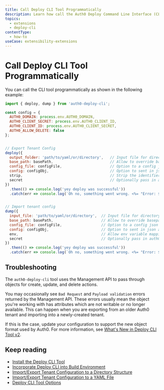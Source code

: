 ```yaml
---
title: Call Deploy CLI Tool Programmatically
description: Learn how call the Auth0 Deploy Command Line Interface (CLI) programmatically.
topics:
  - extensions
  - deploy-cli
contentType:
  - how-to
useCase: extensibility-extensions
---
```

# Call Deploy CLI Tool Programmatically

You can call the CLI tool programmatically as shown in the following example: 

```js
import { deploy, dump } from 'auth0-deploy-cli';

const config = {
  AUTH0_DOMAIN: process.env.AUTH0_DOMAIN,
  AUTH0_CLIENT_SECRET: process.env.AUTH0_CLIENT_ID,
  AUTH0_CLIENT_ID: process.env.AUTH0_CLIENT_SECRET,
  AUTH0_ALLOW_DELETE: false
};


// Export Tenant Config
deploy({
  output_folder: 'path/to/yaml/or/directory',   // Input file for directory, change to .yaml for YAML
  base_path: basePath,                          // Allow to override basepath, if not take from input_file
  config_file: configFile,                      // Option to a config json
  config: configObj,                            // Option to sent in json as object
  strip,                                        // Strip the identifier field for each object type
  secret                                        // Optionally pass in auth0 client secret seperate from config
})
  .then(() => console.log('yey deploy was successful'))
  .catch(err => console.log(`Oh no, something went wrong. <%= "Error: ${err}" %>`));


// Import tenant config
dump({
  input_file: 'path/to/yaml/or/directory',  // Input file for directory, change to .yaml for YAML
  base_path: basePath,                      // Allow to override basepath, if not take from input_file
  config_file: configFile,                  // Option to a config json
  config: configObj,                        // Option to sent in json as object
  env,                                      // Allow env variable mappings from process.env
  secret                                    // Optionally pass in auth0 client secret seperate from config
})
  .then(() => console.log('yey deploy was successful'))
  .catch(err => console.log(`Oh no, something went wrong. <%= "Error: ${err}" %>`));
```

## Troubleshooting

The `auth0-deploy-cli` tool uses the Management API to pass through objects for create, update, and delete actions.

You may occasionally see `Bad Request` and `Payload validation` errors returned by the Management API. These errors usually mean the object you're working with has attributes which are not writable or no longer available. This can happen when you are exporting from an older Auth0 tenant and importing into a newly-created tenant.

If this is the case, update your configuration to support the new object format used by Auth0. For more information, see [What's New in Deploy CLI Tool v2](/extensions/deploy-cli/references/whats-new-v2). 

## Keep reading

* [Install the Deploy CLI Tool](/extensions/deploy-cli/guides/install-deploy-cli)
* [Incorporate Deploy CLI into Build Environment](/extensions/deploy-cli/guides/incorporate-deploy-cli-into-build-environment)
* [Import/Export Tenant Configuration to a Directory Structure](/extensions/deploy-cli/guides/import-export-directory-structure)
* [Import/Export Tenant Configuration to a YAML File](/extensions/deploy-cli/guides/import-export-yaml-file)
* [Deploy CLI Tool Options](/extensions/deploy-cli/references/deploy-cli-options)
